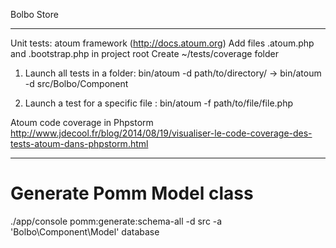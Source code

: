 Bolbo Store

-- ------------------
Unit tests: atoum framework (http://docs.atoum.org)
Add files .atoum.php and .bootstrap.php in project root
Create ~/tests/coverage folder

1. Launch all tests in a folder:
bin/atoum -d path/to/directory/
-> bin/atoum -d src/Bolbo/Component


2. Launch a test for a specific file :
bin/atoum -f path/to/file/file.php


Atoum code coverage in Phpstorm
http://www.jdecool.fr/blog/2014/08/19/visualiser-le-code-coverage-des-tests-atoum-dans-phpstorm.html

-----

# Generate Pomm Model class 
./app/console pomm:generate:schema-all -d src -a 'Bolbo\Component\Model' database
